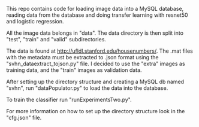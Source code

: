 This repo contains code for loading image data into a MySQL database, reading data from the database and doing transfer learning with resnet50 and logistic regression. 

All the image data belongs in "data". The data directory is then split into "test", "train" and "valid" subdirectories. 

The data is found at http://ufldl.stanford.edu/housenumbers/. The .mat files with the metadata must be extracted to .json format using the "svhn_dataextract_tojson.py" file. I decided to use the "extra" images as training data, and the "train" images as validation data. 

After setting up the directory structure and creating a MySQL db named "svhn", run "dataPopulator.py" to load the data into the database. 

To train the classifier run "runExperimentsTwo.py".

For more information on how to set up the directory structure look in the "cfg.json" file. 
